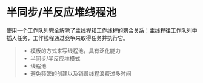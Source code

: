 
半同步/半反应堆线程池
===============
使用一个工作队列完全解除了主线程和工作线程的耦合关系：主线程往工作队列中插入任务，工作线程通过竞争来取得任务并执行它。
> * 模板的方式来写线程池，具有泛化能力
> * 半同步/半反应堆模式
> * 线程池
> * 避免频繁的创建以及销毁线程浪费过多时间








